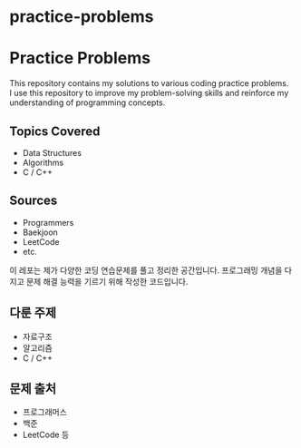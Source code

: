 # practice-problems

# Practice Problems

This repository contains my solutions to various coding practice problems.  
I use this repository to improve my problem-solving skills and reinforce my understanding of programming concepts.

## Topics Covered

- Data Structures
- Algorithms
- C / C++


## Sources

- Programmers
- Baekjoon
- LeetCode
- etc.


이 레포는 제가 다양한 코딩 연습문제를 풀고 정리한 공간입니다.
프로그래밍 개념을 다지고 문제 해결 능력을 기르기 위해 작성한 코드입니다.

## 다룬 주제

- 자료구조
- 알고리즘
- C / C++


## 문제 출처

- 프로그래머스
- 백준
- LeetCode 등
